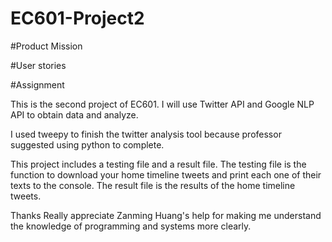 # EC601-Project2
#Product Mission

#User stories

#Assignment

This is the second project of EC601. I will use Twitter API and Google NLP API to obtain data and analyze.

I used tweepy to finish the twitter analysis tool because professor suggested using python to complete.

This project includes a testing file and a result file. The testing file is the function to download your home timeline tweets and print each one of their texts to the console. The result file is the results of the home timeline tweets.

Thanks
Really appreciate Zanming Huang's help for making me understand the knowledge of programming and systems more clearly.
